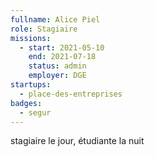 ```yaml
---
fullname: Alice Piel
role: Stagiaire
missions:
  - start: 2021-05-10
    end: 2021-07-18
    status: admin
    employer: DGE
startups:
  - place-des-entreprises
badges:
  - segur
---
```


stagiaire le jour, étudiante la nuit
